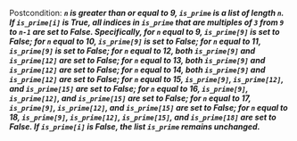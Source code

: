 Postcondition: ***`n` is greater than or equal to 9, `is_prime` is a list of length `n`. If `is_prime[i]` is True, all indices in `is_prime` that are multiples of `3` from `9` to `n-1` are set to False. Specifically, for `n` equal to 9, `is_prime[9]` is set to False; for `n` equal to 10, `is_prime[9]` is set to False; for `n` equal to 11, `is_prime[9]` is set to False; for `n` equal to 12, both `is_prime[9]` and `is_prime[12]` are set to False; for `n` equal to 13, both `is_prime[9]` and `is_prime[12]` are set to False; for `n` equal to 14, both `is_prime[9]` and `is_prime[12]` are set to False; for `n` equal to 15, `is_prime[9]`, `is_prime[12]`, and `is_prime[15]` are set to False; for `n` equal to 16, `is_prime[9]`, `is_prime[12]`, and `is_prime[15]` are set to False; for `n` equal to 17, `is_prime[9]`, `is_prime[12]`, and `is_prime[15]` are set to False; for `n` equal to 18, `is_prime[9]`, `is_prime[12]`, `is_prime[15]`, and `is_prime[18]` are set to False. If `is_prime[i]` is False, the list `is_prime` remains unchanged.***